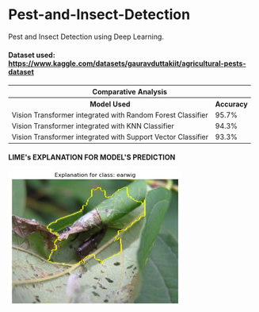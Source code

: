 # Pest-and-Insect-Detection
Pest and Insect Detection using Deep Learning. 

#### Dataset used: https://www.kaggle.com/datasets/gauravduttakiit/agricultural-pests-dataset


<table>
  <tr>
    <th colspan="2" style="text-align:center;">Comparative Analysis</th>
  </tr>
  <tr>
    <th>Model Used</th>
    <th>Accuracy</th>
  </tr>
  <tr>
    <td>Vision Transformer integrated with Random Forest Classifier</td>
    <td>95.7%</td>
  </tr>
  <tr>
    <td>Vision Transformer integrated with KNN Classifier</td>
    <td>94.3%</td>
  </tr>
  <tr>
    <td>Vision Transformer integrated with Support Vector Classifier</td>
    <td>93.3%</td>
  </tr>
</table>

#### LIME's EXPLANATION FOR MODEL'S PREDICTION

<img src="LIME's Explanation.png" width="350">
